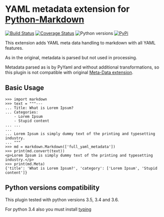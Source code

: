 # YAML metadata extension for [Python-Markdown](https://github.com/waylan/Python-Markdown)

[![Build Status](https://travis-ci.org/cryptomaniac512/python-markdown-full-yaml-metadata.svg?branch=master)](https://travis-ci.org/cryptomaniac512/python-markdown-full-yaml-metadata)
[![Coverage Status](https://coveralls.io/repos/github/cryptomaniac512/python-markdown-full-yaml-metadata/badge.svg)](https://coveralls.io/github/cryptomaniac512/python-markdown-full-yaml-metadata)
![Python versions](https://img.shields.io/badge/python-3.4,%203.5,%203.6-blue.svg)
[![PyPi](https://img.shields.io/badge/PyPi-0.0.2-blue.svg)](https://pypi.python.org/pypi/makrdown_full_yaml_metadata)

This extension adds YAML meta data handling to markdown with all YAML features.

As in the original, metadata is parsed but not used in processing.

Metadata parsed as is by PyYaml and without additional transformations, so this plugin is not compatible with original [Meta-Data extension](https://pythonhosted.org/Markdown/extensions/meta_data.html).


## Basic Usage

    >>> import markdown
    >>> text = """---
    ... Title: What is Lorem Ipsum?
    ... Categories:
		- Lorem Ipsum
		- Stupid content
    ... ...
    ...
    ... Lorem Ipsum is simply dummy text of the printing and typesetting industry.
    ... """
    >>> md = markdown.Markdown(['full_yaml_metadata'])
    >>> print(md.convert(text))
    <p>Lorem Ipsum is simply dummy text of the printing and typesetting industry.</p>
    >>> print(md.Meta)
    {'title': 'What is Lorem Ipsum?', 'category': ['Lorem Ipsum', 'Stupid content']}
	
## Python versions compatibility

This plugin tested with python versions 3.5, 3.4 and 3.6.

For python 3.4 also you must install [typing](https://pypi.python.org/pypi/typing)
